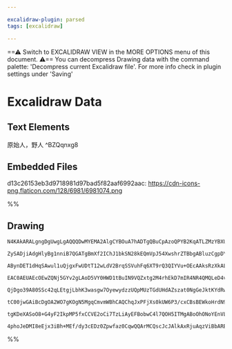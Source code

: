 ```yaml
---

excalidraw-plugin: parsed
tags: [excalidraw]

---
```

==⚠  Switch to EXCALIDRAW VIEW in the MORE OPTIONS menu of this document. ⚠== You can decompress Drawing data with the command palette: 'Decompress current Excalidraw file'. For more info check in plugin settings under 'Saving'


# Excalidraw Data

## Text Elements
原始人，野人 ^BZQqnxg8

## Embedded Files
d13c26153eb3d9718981d97bad5f82aaf6992aac: https://cdn-icons-png.flaticon.com/128/6981/6981074.png

%%
## Drawing
```compressed-json
N4KAkARALgngDgUwgLgAQQQDwMYEMA2AlgCYBOuA7hADTgQBuCpAzoQPYB2KqATLZMzYBXUtiRoIACyhQ4zZAHoFAc0JRJQgEYA6bGwC2CgF7N6hbEcK4OCtptbErHALRY8RMpWdx8Q1TdIEfARcZgRmBShcZQUebQBGOIAWGjoghH0EDihmbgBtcDBQMBKIEm4IAAVmABEAGSF8YjhsAE19AH0KADMAYUwAVgAlHl6AcVSSyFhECsJ9aKR+Usxu

ZySADjiAdgHlyBg1nniB7QGATgBmXf2IChJ1bkSN28kEQmVpJ54XwshrZTBbgABluzCgpDYAGsEL02Pg2KQKgBiYFo9GTUqaXDYKHKSFCDjEOEIpESCHWZhwXCBbKYyDdQj4fAAZVgQIkkhxGkC9Ig4MhMIA6g9JE8wRDoQg2TAOehBB4+QTPhxwrk0PFbmxqdg1IcNWjbgSiarmOrUBxGvgwQgEMQnmiBgA2eKXeLbba3RgsdhcDUbUF/BhMVic

ABynDET1dHqSAwul1uQjgxFwUDtT12wLdV2BrqSSVuhFq6XT9rQ3QIYVu+OEcAAksRzXkALq3TTCIkAUWCmWyzbbQaIHCh3EtzNuCNxGYrVYQt0ZwUbFWIruwPBdA0uCE0l2I5228Q25w28X322xxAG3S2uFw3Sd53OPDv2D5zHc4lQBSmYE1fz/P5BymMoiSwCpcGBPlunITJlzQcdrSDcE0yEc0IEQIlCA4ZQ+WwSE4DHK1CgAX2WYpSnKCQAC

EAC0AEUAEcOEwZQNj5GYv2gLAoD5VY0HWD1tBuIN9VQZxtg2M4rhEkD7mIR4NR4QMQLeD4vjQHg9iDAE5RU0oBSlElERReIEDMsy+WxXFa0JYl4RM8lyA4KkaSyXiFyZVl2S4hVyglQUEBFBSxU0gKpRlOV+Xhfyg2VSRTXNf8QO1HE9QdfTIFshsm3yYDShg3A4PLC0rSLMD+PQXB4iVTtiESoiJ2Q20SviA94w2S4NidbSQO9UM/VQS4nS9ENf

QjDgo39A80SSc42qLEtgjLbhK3wasgw7OyewydzzUQpMUzTGdUHdAZszat0NgGeJktKYdRwQsqhzYacSrWjaQPTTBeIkQB85UAac1AC65QAYf8AOcSgaVSgABUeIqQHQYh6DOCgFlCCML9lIXFGADEiqZMTetKb6oAAQSIZRBogYJug8oNvSgcwCHJj4qagbU8JR3BsKYeDSqalLSA+bCCFhn74eB8HIduXAhHZoZwnRr8ISEechx5gAJd5Pl+07

tC00jwGAiBcDgOA2WO7gKOgN5MgqCmvmWBhCAQChqJxPFjXs0kUW6P3/cxCBsBEWkoHrdN9DZQLjLJdBkQs8ylkKIOQ/c8OMndmyvZjioKRc6lQ8D4PSFD9P9BxrzIt8mL7Sd4vS4jqOpWCxTeDr1PsjLpuYSrio/Nr5P67TiOhmEFU1XFQeO7DiOAHkdXSg19JTkvh4yHHcfx/BCfb1fO4jjfsjRjHuCxqe95njIxbJimqZpunSiH/eMgt0gyZL

tgKDeXASoO8+G4yF2IkpMP5fxCCVE2oCi7TzLiAyEFBobwC4l7QOH5ITMgABoOhONoYEnVLgEMIUQp2aD4T4FaNwF0TozjDWBAMbYj4eCXGBAwp2Rg2AGCtvTAgqsQTaB6qRXeAD9Cjzsg1CQKCnb4hIMfL8f9SjSOIGyBAhE0BEwgIogAsmwYgCAgG4E0MEd6c4pFC29o5VAFFIDUXhBA0gyhsQAApjiel4O6agbjXHAjOAASj5ArZQjQaQVHsU

4phoJeDMI8eEjx3iBh+MEf/dy3cEDz0Zpwfaz0CqwQQArMCQscJcJAlkAxRjuAqzViBbARBVGoAqbcDgRVlakFVlqOWw5mmq0SaUOwAArBA2AcgskaXAbRuj9GGJOh9Sp/xBmEEYNDDh+AinEyQX3dIczOB4TQuzfQiDZhPQFvdV6MJjHrRmQySEkcNnpMGtMycoQyZzIWUsxq+BDZgDInQRc4QrYkRACRIAA===
```
%%